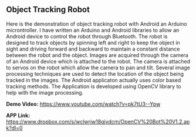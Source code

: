 ## Object Tracking Robot
Here is the demonstration of object tracking robot with Android an Arduino microntroller. I have written an Arduino and Android libraries to allow an Android device to control the robot through Bluetooth. The robot is designed to track objects by spinning left and right to keep the object in sight and driving forward and backward to maintain a constant distance between the robot and the object. Images are acquired through the camera of an Android device which is attached to the robot. The camera is attached to servos on the robot which allow the camera to pan and tilt. Several image processing techniques are used to detect the location of the object being tracked in the images. The Android applicaton actually uses color based tracking methods. The Application is developed using OpenCV library to help with the image processing.

__Demo Video:__ https://www.youtube.com/watch?v=pk7tU3--Ypw

__APP Link:__ https://www.dropbox.com/s/wclwrjw18qjvdcm/OpenCV%20Bot%20V1.2.apk?dl=0
